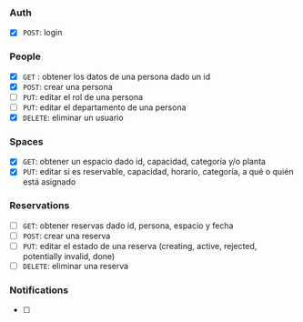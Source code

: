 ### Auth
- [x] `POST`: login
### People

- [x] `GET` : obtener los datos de una persona dado un id
- [x] `POST`: crear una persona
- [ ] `PUT`: editar el rol de una persona
- [ ] `PUT`: editar el departamento de una persona
- [x] `DELETE`: eliminar un usuario
### Spaces

- [x] `GET`: obtener un espacio dado id, capacidad, categoría y/o planta 
- [x] `PUT`: editar si es reservable, capacidad, horario, categoría, a qué o quién está asignado 
### Reservations

- [ ] `GET`: obtener reservas dado id, persona, espacio y fecha
- [ ] `POST`: crear una reserva
- [ ] `PUT`: editar el estado de una reserva (creating, active, rejected, potentially invalid, done)
- [ ] `DELETE`: eliminar una reserva
### Notifications 
- [ ] 

